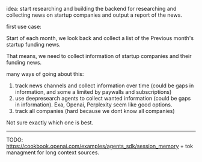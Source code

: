 idea: start researching and building the backend for researching and collecting news on startup companies and output a report of the news.


first use case: 

Start of each month, we look back and collect a list of the Previous month's startup funding news.

That means, we need to collect information of startup companies and their funding news.


many ways of going about this:
1) track news channels and collect information over time (could be gaps in information, and some a limited by paywalls and subscriptions)
2) use deepresearch agents to collect wanted information (could be gaps in information). Exa, Openai, Perplexity seem like good options.
3) track all companies (hard because we dont know all companies)

Not sure exactly which one is best.

---


TODO: https://cookbook.openai.com/examples/agents_sdk/session_memory + tok managment for long context sources.